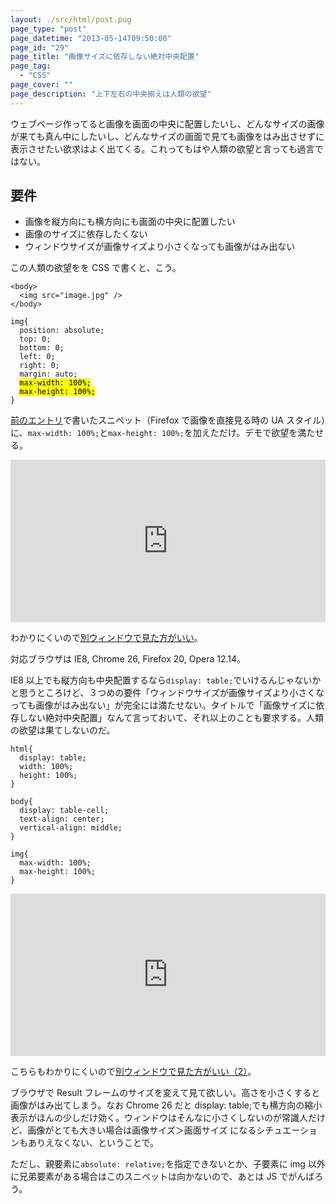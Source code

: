 ```yaml
---
layout: ./src/html/post.pug
page_type: "post"
page_datetime: "2013-05-14T09:50:00"
page_id: "29"
page_title: "画像サイズに依存しない絶対中央配置"
page_tag:
  - "CSS"
page_cover: ""
page_description: "上下左右の中央揃えは人類の欲望"
---
```


ウェブページ作ってると画像を画面の中央に配置したいし、どんなサイズの画像が来ても真ん中にしたいし、どんなサイズの画面で見ても画像をはみ出させずに表示させたい欲求はよく出てくる。これってもはや人類の欲望と言っても過言ではない。

## 要件

- 画像を縦方向にも横方向にも画面の中央に配置したい
- 画像のサイズに依存したくない
- ウィンドウサイズが画像サイズより小さくなっても画像がはみ出ない

この人類の欲望をを CSS で書くと、こう。

<pre title="人類の欲望を満たしたHMTL"><code data-language="html">&lt;body&gt;
  &lt;img src="image.jpg" /&gt;
&lt;/body&gt;</code></pre>

<pre title="人類の欲望を満たしたCSS"><code data-language="css">img{
  position: absolute;
  top: 0;
  bottom: 0;
  left: 0;
  right: 0;
  margin: auto;
  <mark>max-width: 100%;</mark>
  <mark>max-height: 100%;</mark>
}</code></pre>

[前のエントリ](/archives/11.html)で書いたスニペット（Firefox で画像を直接見る時の UA スタイル）に、`max-width: 100%;`と`max-height: 100%;`を加えただけ。デモで欲望を満たせる。

<iframe width="100%" height="260" src="https://jsfiddle.net/wb01q9du/embedded/result,html,css/" allowfullscreen="allowfullscreen" frameborder="0"></iframe>

わかりにくいので[別ウィンドウで見た方がいい](https://jsfiddle.net/wb01q9du/)。

対応ブラウザは IE8, Chrome 26, Firefox 20, Opera 12.14。

IE8 以上でも縦方向も中央配置するなら`display: table;`でいけるんじゃないかと思うところけど、３つめの要件「ウィンドウサイズが画像サイズより小さくなっても画像がはみ出ない」が完全には満たせない。タイトルで「画像サイズに依存しない絶対中央配置」なんて言っておいて、それ以上のことも要求する。人類の欲望は果てしないのだ。

<pre title="display: table;では人類の欲望を満たせない"><code data-language="css">html{
  display: table;
  width: 100%;
  height: 100%;
}

body{
  display: table-cell;
  text-align: center;
  vertical-align: middle;
}

img{
  max-width: 100%;
  max-height: 100%;
}</code></pre>

<iframe width="100%" height="260" src="https://jsfiddle.net/wb01q9du/1/embedded/result,html,css/" allowfullscreen="allowfullscreen" frameborder="0"></iframe>

こちらもわかりにくいので[別ウィンドウで見た方がいい（2）](https://jsfiddle.net/wb01q9du/1/)。

ブラウザで Result フレームのサイズを変えて見て欲しい。高さを小さくすると画像がはみ出てしまう。なお Chrome 26 だと display: table;でも横方向の縮小表示がほんの少しだけ効く。ウィンドウはそんなに小さくしないのが常識人だけど、画像がとても大きい場合は画像サイズ＞画面サイズ になるシチュエーションもありえなくない、ということで。

ただし、親要素に`absolute: relative;`を指定できないとか、子要素に img 以外に兄弟要素がある場合はこのスニペットは向かないので、あとは JS でがんばろう。

